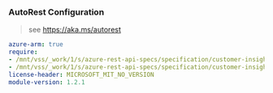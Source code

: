 ### AutoRest Configuration

> see https://aka.ms/autorest

``` yaml
azure-arm: true
require:
- /mnt/vss/_work/1/s/azure-rest-api-specs/specification/customer-insights/resource-manager/readme.md
- /mnt/vss/_work/1/s/azure-rest-api-specs/specification/customer-insights/resource-manager/readme.go.md
license-header: MICROSOFT_MIT_NO_VERSION
module-version: 1.2.1

```